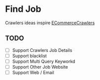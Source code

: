 # Find Job

Crawlers ideas inspire [ECommerceCrawlers](https://github.com/DropsDevopsOrg/ECommerceCrawlers)

## TODO

- [ ] Support Crawlers Job Details
- [ ] Support blacklist
- [ ] Support Multi Query Keyworkd
- [ ] Support Other Job Website
- [ ] Support Web / Email

